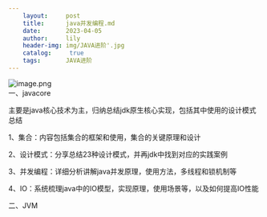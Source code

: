 ```yaml
---
    layout:     post
    title:      java并发编程.md
    date:       2023-04-05
    author:     lily
    header-img: img/JAVA进阶'.jpg
    catalog: 	 true
    tags:       JAVA进阶
---
```


![image.png](https://cdn.nlark.com/yuque/0/2022/png/1238904/1668003820530-f0c26876-d575-4dc5-b6f4-a5161a527750.png#averageHue=%23fdfdfd&clientId=u91f2aba3-2920-4&from=paste&id=u7702a1a4&name=image.png&originHeight=1977&originWidth=1397&originalType=url&ratio=1&rotation=0&showTitle=false&size=1122620&status=done&style=none&taskId=u00433b8e-3756-4b96-bf36-7f34b2d4ef0&title=)<br />一、javacore

主要是java核心技术为主，归纳总结jdk原生核心实现，包括其中使用的设计模式总结

1、集合：内容包括集合的框架和使用，集合的关键原理和设计

2、设计模式：分享总结23种设计模式，并再jdk中找到对应的实践案例

3、并发编程：详细分析讲解java并发原理，使用方法，多线程和锁机制等

4、IO：系统梳理java中的IO模型，实现原理，使用场景等，以及如何提高IO性能

二、JVM
